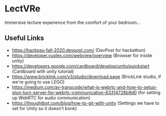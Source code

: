 # LectVRe
Immersive lecture experience from the comfort of your bedroom...

## Useful Links
* https://hackpsu-fall-2020.devpost.com/ (DevPost for hackathon)
* https://developer.vuplex.com/webview/overview (Browser for inside unity)
* https://developers.google.com/cardboard/develop/unity/quickstart (Cardboard with unity tutorial)
* https://www.bricklink.com/v3/studio/download.page (BrickLink studio, if we're going to use LEGO)
* https://medium.com/av-transcode/what-is-webrtc-and-how-to-setup-stun-turn-server-for-webrtc-communication-63314728b9d0 (for setting up WebRTC for audio communication)
* https://thoughtbot.com/blog/how-to-git-with-unity (Settings we have to set for Unity so it doesn't bonk)
